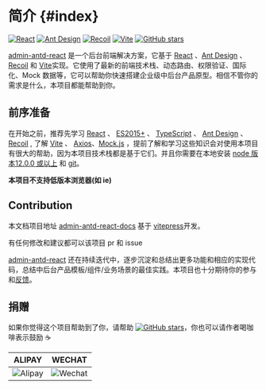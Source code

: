# 简介 {#index}

[![React](https://img.shields.io/badge/react-18.x-brightgreen.svg)](https://github.com/facebook/react)
[![Ant Design](https://img.shields.io/badge/antd-4.x-brightgreen.svg)](https://ant.design)
[![Recoil](https://img.shields.io/badge/recoil-0.x-brightgreen.svg)](https://recoiljs.org/)
[![Vite](https://img.shields.io/badge/vite-3.x-brightgreen.svg)](https://vitejs.dev/)
[![GitHub stars](https://img.shields.io/github/stars/lqsong/admin-antd-react.svg?style=social&label=Stars)](https://github.com/lqsong/admin-antd-react)


[admin-antd-react](https://github.com/lqsong/admin-antd-react/tree/main) 是一个后台前端解决方案，它基于 [React](https://github.com/facebook/react) 、[Ant Design](https://ant.design) 、 [Recoil](https://recoiljs.org/) 和 [Vite](https://vitejs.dev/)实现。它使用了最新的前端技术栈、动态路由、权限验证、国际化、Mock 数据等，它可以帮助你快速搭建企业级中后台产品原型。相信不管你的需求是什么，本项目都能帮助到你。


## 前序准备

在开始之前，推荐先学习  [React](https://github.com/facebook/react) 、 [ES2015+](http://es6.ruanyifeng.com/) 、 [TypeScript](https://github.com/Microsoft/TypeScript) 、 [Ant Design](https://ant.design)  、 [Recoil](https://recoiljs.org/) , 了解  [Vite](https://vitejs.dev/) 、 [Axios](https://github.com/axios/axios)、[Mock.js](https://github.com/nuysoft/Mock) ，提前了解和学习这些知识会对使用本项目有很大的帮助，因为本项目技术栈都是基于它们。并且你需要在本地安装 [node 版本12.0.0 或以上](http://nodejs.org/) 和 [git](https://git-scm.com/)。

**本项目不支持低版本浏览器(如 ie)**

## Contribution

本文档项目地址 [admin-antd-react-docs](https://github.com/lqsong/admin-antd-react-docs) 基于 [vitepress](https://github.com/vuejs/vitepress)开发。

有任何修改和建议都可以该项目 pr 和 issue

[admin-antd-react](https://github.com/lqsong/admin-antd-react) 还在持续迭代中，逐步沉淀和总结出更多功能和相应的实现代码，总结中后台产品模板/组件/业务场景的最佳实践。本项目也十分期待你的参与和[反馈](https://github.com/lqsong/admin-antd-react/issues)。

## 捐赠

如果你觉得这个项目帮助到了你，请帮助 [![GitHub stars](https://img.shields.io/github/stars/lqsong/admin-antd-react.svg?style=social&label=Stars)](https://github.com/lqsong/admin-antd-react)，你也可以请作者喝咖啡表示鼓励 :coffee:

**ALIPAY**             |  **WECHAT**
:-------------------------:|:-------------------------:
![Alipay](http://uploads.liqingsong.cc/20210430/f62d2436-8d92-407d-977f-35f1e4b891fc.png)  |  ![Wechat](http://uploads.liqingsong.cc/20210430/3e24efa9-8e79-4606-9bd9-8215ce1235ac.png)



